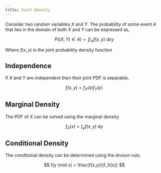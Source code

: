 ```yaml
---
title: Joint Density
---
```


Consider two random variables $X$ and $Y$. The probability of some event $A$ that lies in the domain of both $X$ and $Y$ can be expressed as,

$$
P((X,Y) \in A) = \iint_A f(x,y)~ dxy
$$

Where $f(x,y)$ is the joint probability density function

## Independence

If $X$ and $Y$ are independent then their joint PDF is separable,

$$
f(x,y) = f_X(x)f_Y(y)
$$

## Marginal Density
The PDF of $X$ can be solved using the marginal density.

$$
f_X(x) = \int_y f(x,y)~ dy
$$

## Conditional Density
The conditoinal density can be determined using the divison rule,

$$
f(y \mid x) = \frac{f(x,y)}{f_X(x)}
$$